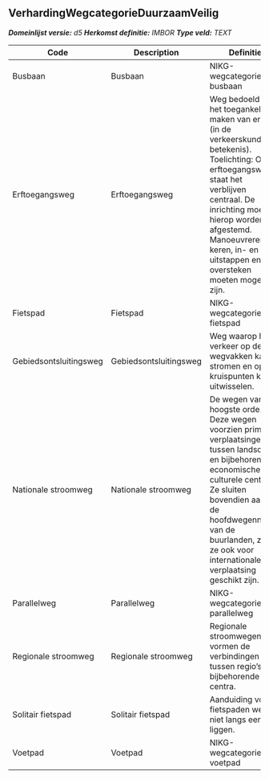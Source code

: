 ﻿## VerhardingWegcategorieDuurzaamVeilig

*__Domeinlijst versie:__ d5*
*__Herkomst definitie:__ IMBOR*
*__Type veld:__ TEXT*

|__Code__ |__Description__ |__Definitie__	|
|	---	|	---	|   ---	| 
| Busbaan | Busbaan | NIKG-wegcategorie busbaan |
| Erftoegangsweg | Erftoegangsweg | Weg bedoeld voor het toegankelijk maken van erven (in de verkeerskundige betekenis). Toelichting: Op erftoegangswegen staat het verblijven centraal. De inrichting moet hierop worden afgestemd. Manoeuvreren, keren, in- en uitstappen en oversteken moeten mogelijk zijn. |
| Fietspad | Fietspad | NIKG-wegcategorie fietspad |
| Gebiedsontsluitingsweg | Gebiedsontsluitingsweg | Weg waarop het verkeer op de wegvakken kan stromen en op de kruispunten kan uitwisselen. |
| Nationale stroomweg | Nationale stroomweg | De wegen van de hoogste orde. Deze wegen voorzien primair in verplaatsingen tussen landsdelen en bijbehorende economische en culturele centra. Ze sluiten bovendien aan op de hoofdwegennetten van de buurlanden, zodat ze ook voor internationale verplaatsing geschikt zijn. |
| Parallelweg | Parallelweg | NIKG-wegcategorie parallelweg |
| Regionale stroomweg | Regionale stroomweg | Regionale stroomwegen vormen de verbindingen tussen regio’s en bijbehorende centra. |
| Solitair fietspad | Solitair fietspad | Aanduiding voor fietspaden welke niet langs een weg liggen. |
| Voetpad | Voetpad | NIKG-wegcategorie voetpad |
